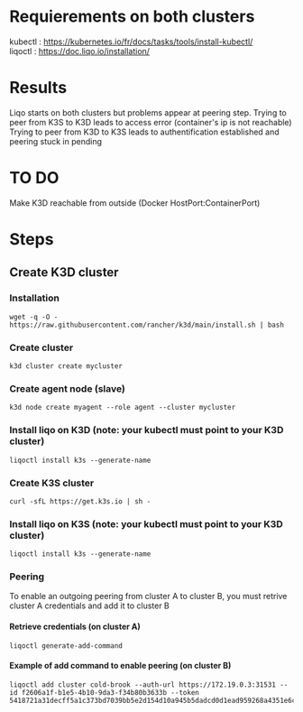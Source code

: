 # Requierements on both clusters
kubectl : https://kubernetes.io/fr/docs/tasks/tools/install-kubectl/ <br />
liqoctl : https://doc.liqo.io/installation/
# Results
Liqo starts on both clusters but problems appear at peering step.
Trying to peer from K3S to K3D leads to access error (container's ip is not reachable)
Trying to peer from K3D to K3S leads to authentification established and peering stuck in pending
# TO DO
Make K3D reachable from outside (Docker HostPort:ContainerPort)
# Steps
## Create K3D cluster
### Installation
```
wget -q -O - https://raw.githubusercontent.com/rancher/k3d/main/install.sh | bash
```
### Create cluster 
```
k3d cluster create mycluster
```
### Create agent node (slave)
```
k3d node create myagent --role agent --cluster mycluster
```
### Install liqo on K3D (note: your kubectl must point to your K3D cluster)
```
liqoctl install k3s --generate-name
```
### Create K3S cluster 
```
curl -sfL https://get.k3s.io | sh -
```
### Install liqo on K3S (note: your kubectl must point to your K3D cluster)
```
liqoctl install k3s --generate-name
```
### Peering
To enable an outgoing peering from cluster A to cluster B, you must retrive cluster A credentials and add it to cluster B
#### Retrieve credentials (on cluster A)
```
liqoctl generate-add-command
```
#### Example of add command to enable peering (on cluster B)
```
liqoctl add cluster cold-brook --auth-url https://172.19.0.3:31531 --id f2606a1f-b1e5-4b10-9da3-f34b80b3633b --token 5418721a31decff5a1c373bd7039bb5e2d154d10a945b5dadcd0d1ead959268a4351e6c902f4b3149a7073674721620494e37da861a083d57ff2a133d834a178
```

